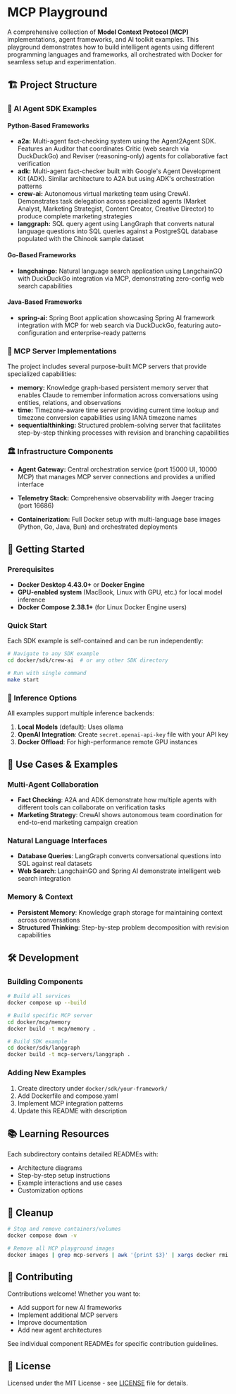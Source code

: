 # MCP Playground

A comprehensive collection of **Model Context Protocol (MCP)** implementations, agent frameworks, and AI toolkit examples. 
This playground demonstrates how to build intelligent agents using different programming languages and frameworks, 
all orchestrated with Docker for seamless setup and experimentation.

## 🏗️ Project Structure

### 🤖 AI Agent SDK Examples

#### Python-Based Frameworks
- **a2a:** Multi-agent fact-checking system using the Agent2Agent SDK. Features an Auditor that coordinates Critic (web search via DuckDuckGo) and Reviser (reasoning-only) agents for collaborative fact verification
- **adk:** Multi-agent fact-checker built with Google's Agent Development Kit (ADK). Similar architecture to A2A but using ADK's orchestration patterns
- **crew-ai:** Autonomous virtual marketing team using CrewAI. Demonstrates task delegation across specialized agents (Market Analyst, Marketing Strategist, Content Creator, Creative Director) to produce complete marketing strategies
- **langgraph:** SQL query agent using LangGraph that converts natural language questions into SQL queries against a PostgreSQL database populated with the Chinook sample dataset

#### Go-Based Frameworks  
- **langchaingo:** Natural language search application using LangchainGO with DuckDuckGo integration via MCP, demonstrating zero-config web search capabilities

#### Java-Based Frameworks
- **spring-ai:** Spring Boot application showcasing Spring AI framework integration with MCP for web search via DuckDuckGo, featuring auto-configuration and enterprise-ready patterns

### 🔧 MCP Server Implementations

The project includes several purpose-built MCP servers that provide specialized capabilities:

- **memory:** Knowledge graph-based persistent memory server that enables Claude to remember information across conversations using entities, relations, and observations
- **time:** Timezone-aware time server providing current time lookup and timezone conversion capabilities using IANA timezone names
- **sequentialthinking:** Structured problem-solving server that facilitates step-by-step thinking processes with revision and branching capabilities

### 🏛️ Infrastructure Components

- **Agent Gateway:** Central orchestration service (port 15000 UI, 10000 MCP) that manages MCP server connections and provides a unified interface

- **Telemetry Stack:** Comprehensive observability with Jaeger tracing (port 16686)
- **Containerization:** Full Docker setup with multi-language base images (Python, Go, Java, Bun) and orchestrated deployments

## 🚀 Getting Started

### Prerequisites

- **Docker Desktop 4.43.0+** or **Docker Engine**
- **GPU-enabled system** (MacBook, Linux with GPU, etc.) for local model inference
- **Docker Compose 2.38.1+** (for Linux Docker Engine users)

### Quick Start

Each SDK example is self-contained and can be run independently:

```bash
# Navigate to any SDK example
cd docker/sdk/crew-ai  # or any other SDK directory

# Run with single command
make start
```

### 🧠 Inference Options

All examples support multiple inference backends:

1. **Local Models** (default): Uses ollama
2. **OpenAI Integration**: Create `secret.openai-api-key` file with your API key
3. **Docker Offload**: For high-performance remote GPU instances

## 🎯 Use Cases & Examples

### Multi-Agent Collaboration
- **Fact Checking**: A2A and ADK demonstrate how multiple agents with different tools can collaborate on verification tasks
- **Marketing Strategy**: CrewAI shows autonomous team coordination for end-to-end marketing campaign creation

### Natural Language Interfaces  
- **Database Queries**: LangGraph converts conversational questions into SQL against real datasets
- **Web Search**: LangchainGO and Spring AI demonstrate intelligent web search integration

### Memory & Context
- **Persistent Memory**: Knowledge graph storage for maintaining context across conversations
- **Structured Thinking**: Step-by-step problem decomposition with revision capabilities

## 🛠️ Development

### Building Components

```bash
# Build all services
docker compose up --build

# Build specific MCP server
cd docker/mcp/memory
docker build -t mcp/memory .

# Build SDK example
cd docker/sdk/langgraph  
docker build -t mcp-servers/langgraph .
```

### Adding New Examples

1. Create directory under `docker/sdk/your-framework/`
2. Add Dockerfile and compose.yaml
3. Implement MCP integration patterns
4. Update this README with description

## 📚 Learning Resources

Each subdirectory contains detailed READMEs with:
- Architecture diagrams
- Step-by-step setup instructions  
- Example interactions and use cases
- Customization options

## 🧹 Cleanup

```bash
# Stop and remove containers/volumes
docker compose down -v

# Remove all MCP playground images
docker images | grep mcp-servers | awk '{print $3}' | xargs docker rmi
```

## 🤝 Contributing

Contributions welcome! Whether you want to:
- Add support for new AI frameworks
- Implement additional MCP servers
- Improve documentation
- Add new agent architectures

See individual component READMEs for specific contribution guidelines.

## 📄 License

Licensed under the MIT License - see [LICENSE](LICENSE) file for details.